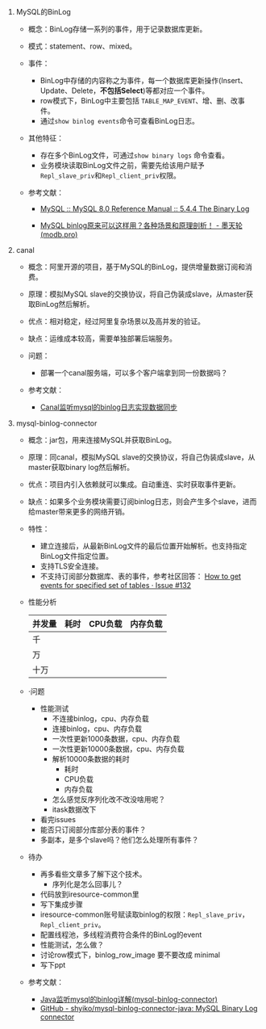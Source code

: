 1. MySQL的BinLog
   - 概念：BinLog存储一系列的事件，用于记录数据库更新。
   
   - 模式：statement、row、mixed。
   
   - 事件：
   
     - BinLog中存储的内容称之为事件，每一个数据库更新操作(Insert、Update、Delete，**不包括Select**)等都对应一个事件。
     - row模式下，BinLog中主要包括 `TABLE_MAP_EVENT`、增、删、改事件。
     - 通过`show binlog events`命令可查看BinLog日志。
   
   - 其他特征：
   
     - 存在多个BinLog文件，可通过`show binary logs` 命令查看。
     - 业务模块读取BinLog文件之前，需要先给该用户赋予`Repl_slave_priv`和`Repl_client_priv`权限。
   
   - 参考文献：
   
     - [MySQL :: MySQL 8.0 Reference Manual :: 5.4.4 The Binary Log](https://dev.mysql.com/doc/refman/8.0/en/binary-log.html) 
   
     - [MySQL binlog原来可以这样用？各种场景和原理剖析！ - 墨天轮 (modb.pro)](https://www.modb.pro/db/55740) 
   
   
   
2. canal

   - 概念：阿里开源的项目，基于MySQL的BinLog，提供增量数据订阅和消费。

   - 原理：模拟MySQL slave的交换协议，将自己伪装成slave，从master获取BinLog然后解析。

   - 优点：相对稳定，经过阿里复杂场景以及高并发的验证。

   - 缺点：运维成本较高，需要单独部署后端服务。

   - 问题：

     - 部署一个canal服务端，可以多个客户端拿到同一份数据吗？

   - 参考文献：

     - [Canal监听mysql的binlog日志实现数据同步](https://blog.csdn.net/m0_37583655/article/details/119517336) 

   

3. mysql-binlog-connector

   - 概念：jar包，用来连接MySQL并获取BinLog。

   - 原理：同canal，模拟MySQL slave的交换协议，将自己伪装成slave，从master获取binary log然后解析。

   - 优点：项目内引入依赖就可以集成。自动重连、实时获取事件更新。

   - 缺点：如果多个业务模块需要订阅binlog日志，则会产生多个slave，进而给master带来更多的网络开销。

   - 特性：
     - 建立连接后，从最新BinLog文件的最后位置开始解析。也支持指定BinLog文件指定位置。
     - 支持TLS安全连接。
     - 不支持订阅部分数据库、表的事件，参考社区回答： [How to get events for specified set of tables · Issue #132 ](https://github.com/shyiko/mysql-binlog-connector-java/issues/132) 
     
   - 性能分析

     

     | 并发量 | 耗时 | CPU负载 | 内存负载 |
     | ------ | ---- | ------- | -------- |
     | 千     |      |         |          |
     | 万     |      |         |          |
     | 十万   |      |         |          |

   - ·问题
     - 性能测试
       - 不连接binlog，cpu、内存负载
       - 连接binlog，cpu、内存负载
       - 一次性更新1000条数据，cpu、内存负载
       - 一次性更新10000条数据，cpu、内存负载
       - 解析10000条数据的耗时
         - 耗时
         - CPU负载
         - 内存负载
       - 怎么感觉反序列化改不改没啥用呢？
       - itask数据改下
     - 看完issues
     - 能否只订阅部分库部分表的事件？
     - 多副本，是多个slave吗？他们怎么处理所有事件？
     
   - 待办
     - 再多看些文章多了解下这个技术。
       - 序列化是怎么回事儿？
     - 代码放到iresource-common里
     - 写下集成步骤
     - iresource-common账号赋读取binlog的权限：`Repl_slave_priv`，`Repl_client_priv`。
     - 配置线程池，多线程消费符合条件的BinLog的event
     - 性能测试，怎么做？
     - 讨论row模式下，binlog_row_image 要不要改成 minimal
     - 写下ppt
     
   - 参考文献：
     - [Java监听mysql的binlog详解(mysql-binlog-connector)](https://blog.csdn.net/m0_37583655/article/details/119148470) 
     - [GitHub - shyiko/mysql-binlog-connector-java: MySQL Binary Log connector](https://github.com/shyiko/mysql-binlog-connector-java) 
